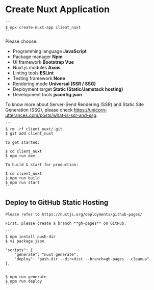 Create Nuxt Application
=======================

	```
	$ npx create-nuxt-app client_nuxt
	```

Please choose:
- Programming language **JavaScript**
- Package manager **Npm**
- UI framework **Bootstrap Vue**
- Nuxt.js modules **Axois**
- Linting tools **ESLint**
- Testing framework **None**
- Rendering mode **Universal (SSR / SSG)**
- Deployment target **Static (Static/Jamstack hosting)**
- Development tools **jsconfig.json**

To know more about Server-Send Rendering (SSR) and Static Site Generation (SSG), please check https://unicorn-utterances.com/posts/what-is-ssr-and-ssg.

	```
	$ rm -rf client_nuxt/.git
	$ git add client_nuxt

	to get started:

	$ cd client_nuxt
	$ npm run dev

	To build & start for production:

	$ cd client_nuxt
	$ npm run build
	$ npm run start
	```

Deploy to GitHub Static Hosting
-------------------------------

	Please refer to https://nuxtjs.org/deployments/github-pages/

	First, please create a branch **gh-pages** on GitHub.

	```
	$ npm install push-dir
	$ vi package.json

	"scripts": {
		"generate": "nuxt generate",
		"deploy": "push-dir --dir=dist --branch=gh-pages --cleanup"
	},


	$ npm run generate
	$ npm run deploy
	```
